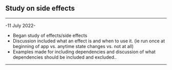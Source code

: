 ## Study on side effects

---

-11 July 2022-

- Began study of effects/side effects
- Discussion included what an effect is and when to use it. (ie run once at beginning of app vs. anytime state changes vs. not at all)
- Examples made for including dependencies and discussion of what dependencies should be included and excluded..

---
